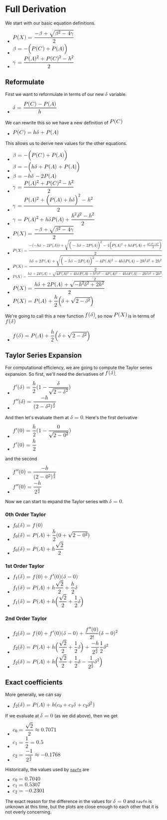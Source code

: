 # Full Derivation
We start with our basic equation definitions.
 * ![P(X) = \frac{-\beta + \sqrt{\beta^2 - 4 \gamma}}{2}](doc/PX_frac_beta_sqrtbeta_2_4gamma2.gif)
 * ![\beta = -\Big(P(C) + P(A)\Big)](doc/beta__BigPC_PABig.gif)
 * ![\gamma = \frac{P(A)^2 + P(C)^2 - h^2}{2}](doc/gamma_fracPA_2_PC_2_h_22.gif)

## Reformulate
First we want to reformulate in terms of our new ![\delta](doc/delta.gif) variable.
 * ![\delta = \frac{P(C) - P(A)}{h}](doc/delta_fracPC_PAh.gif)

We can rewrite this so we have a new definition of ![P(C)](doc/PC.gif)
 * ![P(C) = h\delta  + P(A)](doc/PC_hdelta_PA.gif)

This allows us to derive new values for the other equations.
 * ![\beta = -\Big(P(C) + P(A)\Big)](doc/beta__BigPC_PABig.gif)
 * ![\beta = -\Big(h\delta + P(A) + P(A)\Big)](doc/beta__Bighdelta_PA_PABig.gif)
 * ![\beta = -h\delta - 2 P(A)](doc/beta__hdelta_2PA.gif)
 * ![\gamma = \frac{P(A)^2 + P(C)^2 - h^2}{2}](doc/gamma_fracPA_2_PC_2_h_22.gif)
 * ![\gamma = \frac{P(A)^2 + \Big(P(A)+h\delta\Big)^2 - h^2}{2}](doc/gamma_fracPA_2_BigPA_hdeltaBig_2_h_22.gif)
 * ![\gamma = P(A)^2 + h\delta P(A) + \frac{h^2\delta^2 - h^2}{2}](doc/gamma_PA_2_hdeltaPA_frach_2delta_2_h_22.gif)
 * ![P(X) = \frac{-\beta + \sqrt{\beta^2 - 4 \gamma}}{2}](doc/PX_frac_beta_sqrtbeta_2_4gamma2.gif)
 * ![P(X) = \frac{-(-h\delta - 2 P(A)) + \sqrt{\Big(-h\delta - 2 P(A)\Big)^2 - 4 \Big(P(A)^2 + h\delta P(A) + \frac{h^2\delta^2 - h^2}{2}\Big)}}{2}](doc/PX_frac__hdelta_2PA_sqrtBig_hdelta_2PABig_2_4BigPA_2_hdeltaPA_frach_2delta_2_h_22Big2.gif)
 * ![P(X) = \frac{h\delta + 2 P(A) + \sqrt{\Big(-h\delta - 2 P(A)\Big)^2 - 4 P(A)^2 -4 h\delta P(A) - 2h^2\delta^2 + 2h^2}}{2}](doc/PX_frachdelta_2PA_sqrtBig_hdelta_2PABig_2_4PA_2_4hdeltaPA_2h_2delta_2_2h_22.gif)
 * ![P(X) = \frac{h\delta + 2 P(A) + \sqrt{4P(A)^2 + 4h\delta P(A) + h^2\delta^2 - 4 P(A)^2 -4 h\delta P(A) - 2h^2\delta^2 + 2h^2}}{2}](doc/PX_frachdelta_2PA_sqrt4PA_2_4hdeltaPA_h_2delta_2_4PA_2_4hdeltaPA_2h_2delta_2_2h_22.gif)
 * ![P(X) = \frac{h\delta + 2 P(A) + \sqrt{-h^2\delta^2 + 2h^2}}{2}](doc/PX_frachdelta_2PA_sqrt_h_2delta_2_2h_22.gif)
 * ![P(X) = P(A) + \frac{h}{2} \Big(\delta + \sqrt{2-\delta^2}\Big)](doc/PX_PA_frach2Bigdelta_sqrt2_delta_2Big.gif)

We're going to call this a new function ![f(\delta)](doc/fdelta.gif), so now ![P(X)](doc/PX.gif) is in terms of ![f(\delta)](doc/fdelta.gif)
 * ![f(\delta) = P(A) + \frac{h}{2} \Big(\delta + \sqrt{2-\delta^2}\Big)](doc/fdelta_PA_frach2Bigdelta_sqrt2_delta_2Big.gif)

## Taylor Series Expansion
For computational efficiency, we are going to compute the Taylor series expansion. So first, we'll need the derivatives of ![f(\delta)](doc/fdelta.gif).
 * ![f'(\delta) = \frac{h}{2} (1 - \frac{\delta}{\sqrt{2-\delta^2}})](doc/f_delta_frach21_fracdeltasqrt2_delta_2.gif)
 * ![f''(\delta) = \frac{-h}{(2-\delta^2)^\frac{3}{2}}](doc/f__delta_frac_h2_delta_2_frac32.gif)

And then let's evaluate them at ![\delta=0](doc/delta_0.gif). Here's the first derivative
 * ![f'(0) = \frac{h}{2} (1 - \frac{0}{\sqrt{2-0^2}})](doc/f_0_frach21_frac0sqrt2_0_2.gif)
 * ![f'(0) = \frac{h}{2}](doc/f_0_frach2.gif)

and the second
 * ![f''(0) = \frac{-h}{(2-0^2)^\frac{3}{2}}](doc/f__0_frac_h2_0_2_frac32.gif)
 * ![f''(0) = \frac{-h}{2^\frac{3}{2}}](doc/f__0_frac_h2_frac32.gif)

Now we can start to expand the Taylor series with ![\delta=0](doc/delta_0.gif).

### 0th Order Taylor
 * ![f_0(\delta) = f(0)](doc/f_0delta_f0.gif)
 * ![f_0(\delta) = P(A) + \frac{h}{2}(0+\sqrt{2-0^2})](doc/f_0delta_PA_frach20_sqrt2_0_2.gif)
 * ![f_0(\delta) = P(A) + h\frac{\sqrt{2}}{2}](doc/f_0delta_PA_hfracsqrt22.gif)

### 1st Order Taylor
 * ![f_1(\delta) = f(0) + f'(0) (\delta - 0)](doc/f_1delta_f0_f_0delta_0.gif)
 * ![f_1(\delta) = P(A) + h\frac{\sqrt{2}}{2} + \frac{h}{2}\delta](doc/f_1delta_PA_hfracsqrt22_frach2delta.gif)
 * ![f_1(\delta) = P(A) + h\Big(\frac{\sqrt{2}}{2} + \frac{1}{2} \delta\Big)](doc/f_1delta_PA_hBigfracsqrt22_frac12deltaBig.gif)

### 2nd Order Taylor
 * ![f_2(\delta) = f(0) + f'(0) (\delta - 0) + \frac{f''(0)}{2!}(\delta - 0)^2](doc/f_2delta_f0_f_0delta_0_fracf__02_delta_0_2.gif)
 * ![f_2(\delta) = P(A) + h\Big(\frac{\sqrt{2}}{2} + \frac{1}{2} \delta\Big) + \frac{-h}{2^\frac{3}{2}}\frac{1}{2}\delta^2](doc/f_2delta_PA_hBigfracsqrt22_frac12deltaBig_frac_h2_frac32frac12delta_2.gif)
 * ![f_2(\delta) = P(A) + h\Big(\frac{\sqrt{2}}{2} + \frac{1}{2} \delta - \frac{1}{2^\frac{5}{2}}\delta^2\Big)](doc/f_2delta_PA_hBigfracsqrt22_frac12delta_frac12_frac52delta_2Big.gif)

## Exact coefficients
More generally, we can say
 * ![f_2(\delta) = P(A) + h (c_0 + c_1\delta + c_2 \delta^2 )](doc/f_2delta_PA_hc_0_c_1delta_c_2delta_2.gif)

If we evaluate at ![\delta=0](doc/delta_0.gif) (as we did above), then we get
 * ![c_0 = \frac{\sqrt{2}}{2} \approx 0.7071](doc/c_0_fracsqrt22approx0_7071.gif)
 * ![c_1 = \frac{1}{2} = 0.5](doc/c_1_frac12_0_5.gif)
 * ![c_2 = \frac{-1}{2^\frac{5}{2}} \approx -0.1768](doc/c_2_frac_12_frac52approx_0_1768.gif)

Historically, the values used by [`navfn`](https://github.com/ros-planning/navigation/blob/1f335323a605b49b4108a845c55a7c1ba93a6f2e/navfn/src/navfn.cpp#L509) are
 * ![c_0 = 0.7040](doc/c_0_0_7040.gif)
 * ![c_1 = 0.5307](doc/c_1_0_5307.gif)
 * ![c_2 = -0.2301](doc/c_2__0_2301.gif)

The exact reason for the difference in the values for ![\delta=0](doc/delta_0.gif) and `navfn` is unknown at this time, but the plots are close enough to each other that it is not overly concerning.
